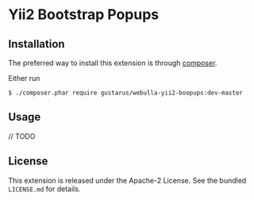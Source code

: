 Yii2 Bootstrap Popups
===========

## Installation

The preferred way to install this extension is through [composer](http://getcomposer.org/download/).

Either run

```
$ ./composer.phar require gustarus/webulla-yii2-boopups:dev-master
```

## Usage

// TODO

## License

This extension is released under the Apache-2 License. See the bundled `LICENSE.md` for details.